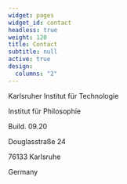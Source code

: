 ```yaml
---
widget: pages
widget_id: contact
headless: true
weight: 120
title: Contact
subtitle: null
active: true
design:
  columns: "2"
---
```

Karlsruher Institut für Technologie

Institut für Philosophie

Build. 09.20

Douglasstraße 24

76133 Karlsruhe

Germany


